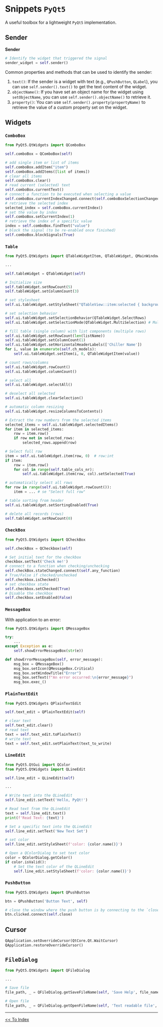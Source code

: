 # Snippets `PyQt5`

A useful toolbox for a lightweight `PyQt5` implementation.


## Sender

**Sender**

```python
# Identify the widget that triggered the signal 
sender_widget = self.sender()
```

Common properties and methods that can be used to identify the sender:

1. `text()`: If the sender is a widget with text (e.g., `QPushButton`, `QLabel`), you can use `self.sender().text()` to get the text content of the widget.
2. `objectName()`: If you have set an object name for the widget using `setObjectName`, you can use `self.sender().objectName()` to retrieve it.
3. `property()`: You can use `self.sender().property(propertyName)` to retrieve the value of a custom property set on the widget.

## Widgets

### `ComboBox`

```python
from PyQt5.QtWidgets import QComboBox

self.comboBox = QComboBox(self)

# add single item or list of items
self.comboBox.addItem("item")
self.comboBox.addItems([list of items])
# clear all items
self.comboBox.clear()
# read current (selected) text
self.comboBox.currentText()
# connect a function to be executed when selecting a value
self.comboBox.currentIndexChanged.connect(self.comboBoxSelectionChanged)
# retrieve the selected index
selected_index = self.comboBox.currentIndex()
# set the value by index
self.comboBox.setCurrentIndex(1)
# retrieve the index of a specific value
index = self.comboBox.findText("value")
# block the signal (to be re-enabled once finished)
self.comboBox.blockSignals(True)
```

### `Table`

```python
from PyQt5.QtWidgets import QTableWidgetItem, QTableWidget, QMainWindow

...

self.tableWidget = QTableWidget(self) 

# Initialize size
self.tableWidget.setRowCount(5)
self.tableWidget.setColumnCount(3)

# set stylesheet
self.ui.tableWidget.setStyleSheet("QTableView::item:selected { background-color: #36827F; text-color: white}")

# set selection behavior
self.ui.tableWidget.setSelectionBehavior(QTableWidget.SelectRows)
self.ui.tableWidget.setSelectionMode(QTableWidget.MultiSelection) # Multiple row selection

# fill table (single column) with list components (multiple rows)
self.ui.tableWidget.setRowCount(len(listName))
self.ui.tableWidget.setColumnCount(1)
self.ui.tableWidget.setHorizontalHeaderLabels(['Chiller Name'])
for i, value in enumerate(self.ch_models):
	self.ui.tableWidget.setItem(i, 0, QTableWidgetItem(value))

# count rows/columns
self.ui.tableWidget.rowCount()
self.ui.tableWidget.columnCount()

# select all
self.ui.tableWidget.selectAll()

# deselect all selected
self.ui.tableWidget.clearSelection()

# automatic column resizing
self.ui.tableWidget.resizeColumnsToContents()

# Extract the row numbers from the selected items
selected_items = self.ui.tableWidget.selectedItems()
for item in selected_items:
    row = item.row()
    if row not in selected_rows:
        selected_rows.append(row)

# Select full row 
item = self.ui.tableWidget.item(row, 0)  # row:int
if item:
	row = item.row()
	for col in range(self.table_cols_nr):
		self.ui.tableWidget.item(row, col).setSelected(True)

# automatically select all rows
for row in range(self.ui.tableWidget.rowCount()):
	item = ... # se "Select full row"

# table sorting from header
self.ui.tableWidget.setSortingEnabled(True) 

# delete all records (rows)
self.tableWidget.setRowCount(0)

```

### `CheckBox`

```python
from PyQt5.QtWidgets import QCheckBox

self.checkBox = QCheckbox(self)

# Set initial text for the checkbox
checkbox.setText('Check me!')
# connect to a function when checking/unchecking
self.checkBox.stateChanged.connect(self.any_function)
# True/False if checked/unchecked
self.checkbox.isChecked()
# set checkbox state
self.checkbox.setChecked(True)
# Disable the checkbox
self.checkbox.setEnabled(False)
```

### `MessageBox`

With application to an error:

```python
from PyQt5.QtWidgets import QMessageBox 

try:
	...
except Exception as e: 
	self.showErrorMessageBox(str(e))

def showErrorMessageBox(self, error_message):
	msg_box = QMessageBox()
	msg_box.setIcon(QMessageBox.Critical)
	msg_box.setWindowTitle("Error")
	msg_box.setText(f"An error occurred:\n{error_message}")
	msg_box.exec_()
```

### `PlainTextEdit`

```python
from PyQt5.QtWidgets QPlainTextEdit

self.text_edit = QPlainTextEdit(self)

# clear text
self.text_edit.clear()
# read text
text = self.text_edit.toPlainText()
# write text
text = self.text_edit.setPlainText(text_to_write)
```

### `LineEdit`

```python
from PyQt5.QtGui import QColor
from PyQt5.QtWidgets import QLineEdit

self.line_edit = QLineEdit(self)

...

# Write text into the QLineEdit
self.line_edit.setText('Hello, PyQt!')

# Read text from the QLineEdit
text = self.line_edit.text()
print(f'Read Text: {text}')

# Set a specific text into the QLineEdit
self.line_edit.setText('New Text Set')

# set color
self.line_edit.setStyleSheet(f'color: {color.name()}')

# Open a QColorDialog to set text color
color = QColorDialog.getColor()
if color.isValid():
	# Set the text color of the QLineEdit
	self.line_edit.setStyleSheet(f'color: {color.name()}')
```

### `PushButton`

```python
from PyQt5.QtWidgets import QPushButton

btn = QPushButton('Button Text', self)

# close the window where the push button is by connecting to the `close` method
btn.clicked.connect(self.close)
```

## Cursor

```python
QApplication.setOverrideCursor(QtCore.Qt.WaitCursor)
QApplication.restoreOverrideCursor()
```

## `FileDialog`

```python
from PyQt5.QtWidgets import QFileDialog

...

# Save file
file_path, _ = QFileDialog.getSaveFileName(self, 'Save Help', file_name, 'txt (*.txt)')

# Open file
file_path, _ = QFileDialog.getOpenFileName(self, 'Text readable file', '', '*.txt *.md *.py')
```

---

<a href="./../readme.md"><< To Index</a>
